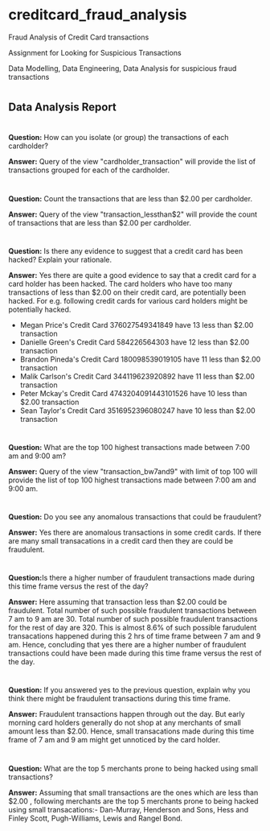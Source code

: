 # creditcard_fraud_analysis
Fraud Analysis of Credit Card transactions

Assignment for Looking for Suspicious Transactions

Data Modelling, Data Engineering, Data Analysis for suspicious fraud transactions

#
#


## <b>Data Analysis Report</b>

#

<b>Question:</b> How can you isolate (or group) the transactions of each cardholder?

<b>Answer:</b> Query of the view "cardholder_transaction" will provide the list of transactions grouped for each of the cardholder.

#

<b>Question:</b> Count the transactions that are less than $2.00 per cardholder.

<b>Answer:</b> Query of the view "transaction_lessthan$2" will provide the count of  transactions that are less than $2.00 per cardholder.

#

<b>Question:</b> Is there any evidence to suggest that a credit card has been hacked? Explain your rationale.

<b>Answer:</b> Yes there are quite a good evidence to say that a credit card for a card holder has been hacked. The card holders who have too many transactions of less than $2.00 on their credit card, are potentially been hacked. For e.g. following credit cards for various card holders might be potentially hacked.
* Megan Price's Credit Card 376027549341849 have 13 less than $2.00 transaction
* Danielle Green's Credit Card 584226564303 have 12 less than $2.00 transaction
* Brandon Pineda's Credit Card 180098539019105 have 11 less than $2.00 transaction
* Malik Carlson's Credit Card 344119623920892 have 11 less than $2.00 transaction
* Peter Mckay's Credit Card 4743204091443101526 have 10 less than $2.00 transaction
* Sean Taylor's Credit Card 3516952396080247 have 10 less than $2.00 transaction

#

<b>Question:</b> What are the top 100 highest transactions made between 7:00 am and 9:00 am?

<b>Answer:</b> Query of the view "transaction_bw7and9" with limit of top 100 will provide the list of top 100 highest transactions made between 7:00 am and 9:00 am.

#
<b>Question:</b> Do you see any anomalous transactions that could be fraudulent?

<b>Answer:</b> Yes there are anomalous transactions in some credit cards. If there are many small transacations in a credit card then they are could be fraudulent.

#

<b>Question:</b>Is there a higher number of fraudulent transactions made during this time frame versus the rest of the day?

<b>Answer:</b> Here assuming that transaction less than $2.00 could be fraudulent. Total number of such possible fraudulent transactions between 7 am to 9 am are 30. Total number of such possible fraudulent transactions for the rest of day are 320. This is almost 8.6% of such possible farudulent transacations happened during this 2 hrs of time frame between 7 am and 9 am. Hence, concluding that yes there are a higher number of fraudulent transactions could have been made during this time frame versus the rest of the day.

#

<b>Question:</b> If you answered yes to the previous question, explain why you think there might be fraudulent transactions during this time frame.

<b>Answer:</b> Fraudulent transactions happen through out the day. But early morning card holders generally do not shop at any merchants of small amount less than $2.00.  Hence, small transacations made during this time frame of 7 am and 9 am might get unnoticed by the card holder.

#

<b>Question:</b> What are the top 5 merchants prone to being hacked using small transactions?

<b>Answer:</b> Assuming that small transactions are the ones which are less than  $2.00 , following merchants are the top 5 merchants prone to being hacked using small transacations:- Dan-Murray, Henderson and Sons, Hess and Finley Scott, Pugh-Williams, Lewis and Rangel Bond. 













